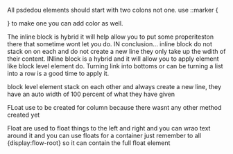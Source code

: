 All psdedou elements should start with two colons not one.
use  ::marker {

}
 to make one 
 you can add color as well.





The inline block is hybrid it will help allow you to put some properiteston there that sometime wont let you do.
 IN conclusion...
  inline block do not stack on on each and do not create a new line
  they only take up the wdith of their content. INline block is a hybrid and it will allow you to apply element like block level element do.
  Turning link into bottoms or can be turning a list into a row is a good time to apply it. 


  block level element stack on each other and always create a new line, they have an auto width  of 100 percent of what they have given 

FLoat use to be created for column because there wasnt any other method created yet 

Float are used to float things to the left and right and you can wrao text around it and you can use floats for a container just remember to all {display:flow-root}
so it can contain the full float element